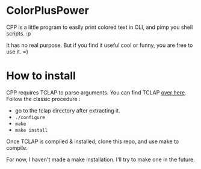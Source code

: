 # ColorPlusPower
CPP is a little program to easily print colored text in CLI, and pimp you shell scripts. :p

It has no real purpose. But if you find it useful cool or funny, you are free to use it. =)

# How to install

CPP requires TCLAP to parse arguments.
You can find TCLAP [over here](tclap.sourceforge.net). Follow the classic procedure :

* go to the tclap directory after extracting it.
* ```./configure```
* ```make```
* ```make install```

Once TCLAP is compiled & installed, clone this repo, and use make to compile.

For now, I haven't made a make installation. I'll try to make one in the future.
